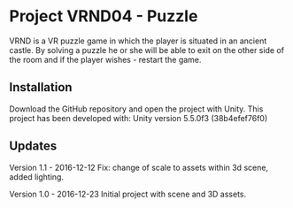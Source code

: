 # Project VRND04 - Puzzle

VRND is a VR puzzle game in which the player is situated in an ancient castle. By solving a puzzle he or she will be able to exit on the other side of the room and if the player wishes - restart the game.


## Installation

Download the GitHub repository and open the project with Unity.
This project has been developed with: Unity version 5.5.0f3 (38b4efef76f0)


## Updates

Version 1.1 - 2016-12-12 Fix: change of scale to assets within 3d scene, added lighting.

Version 1.0 - 2016-12-23 Initial project with scene and 3D assets.
